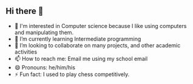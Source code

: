 ## Hi there 👋

- 👀 I'm interested in Computer science because I like using computers and manipulating them. 
- 🌱 I’m currently learning Intermediate programming
- 👯 I’m looking to collaborate on many projects, and other academic activities
- 📫 How to reach me: Email me using my school email
- 😄 Pronouns: he/him/his
- ⚡ Fun fact: I used to play chess competitively. 
  
<!--
**VVain716/VVain716** is a ✨ _special_ ✨ repository because its `README.md` (this file) appears on your GitHub profile.

Here are some ideas to get you started:

- 🔭 I’m currently working on ...
- 🌱 I’m currently learning ...
- 👯 I’m looking to collaborate on ...
- 🤔 I’m looking for help with ...
- 💬 Ask me about ...
- 📫 How to reach me: ...
- 😄 Pronouns: ...
- ⚡ Fun fact: ...
-->
